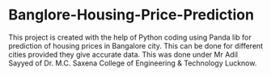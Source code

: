 # Banglore-Housing-Price-Prediction
This project is created with the help of Python coding using Panda lib for prediction of housing prices in Bangalore city. This can be done for different cities provided they give accurate data.
This was done under Mr Adil Sayyed of Dr. M.C. Saxena College of Engineering & Technology Lucknow.
